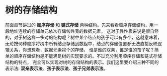 树的存储结构
============================================================
前面章节讲过的 **顺序存储** 和 **链式存储** 两种结构。先来看看顺序存储结构，用一段地址连续的存储单元依次存储线性表的数据元素。
这对于性性表来说是很自然的，对于树这样一多对的结构呢？树中某个结点的孩子可以有多个，这就意味着，
无论按何种顺序将树中所有结点存储到数组中，结点的存储位置都无法直接反映逻辑关系，你想想看，数据元素挨个的存储，
谁是谁的双亲，谁是谁的孩子呢？简单的顺序存储结构是不能满足树的实现要求的。不过充分利用顺序存储和链式存储结构的特点，
完全可以实现对树的存储结构的表示。我们这里要介绍三种不同的表示法: **双亲表示法**、**孩子表示法**、**孩子兄弟表示法**。
